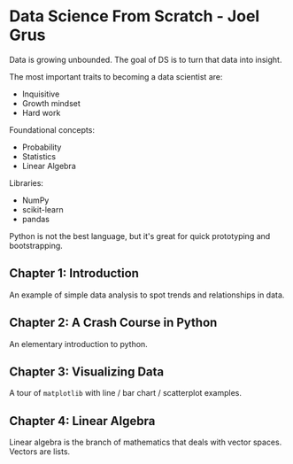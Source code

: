 # Data Science From Scratch - Joel Grus

Data is growing unbounded. The goal of DS is to turn that data into insight.

The most important traits to becoming a data scientist are:

* Inquisitive
* Growth mindset
* Hard work

Foundational concepts:

* Probability
* Statistics
* Linear Algebra

Libraries:

* NumPy
* scikit-learn
* pandas

Python is not the best language, but it's great for quick prototyping and bootstrapping.

## Chapter 1: Introduction

An example of simple data analysis to spot trends and relationships in data.

## Chapter 2: A Crash Course in Python

An elementary introduction to python.

## Chapter 3: Visualizing Data

A tour of `matplotlib` with line / bar chart / scatterplot examples.

## Chapter 4: Linear Algebra

Linear algebra is the branch of mathematics that deals with vector spaces. Vectors are lists.